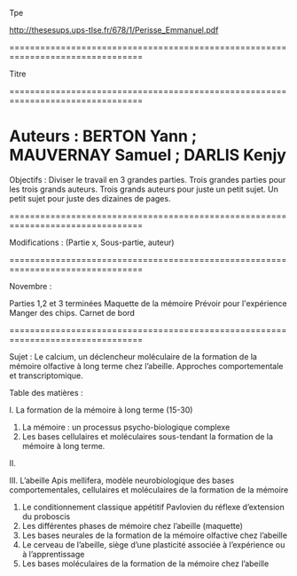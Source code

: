 Tpe

http://thesesups.ups-tlse.fr/678/1/Perisse_Emmanuel.pdf

================================================================================

Titre

================================================================================

Auteurs : BERTON Yann ; MAUVERNAY Samuel ; DARLIS Kenjy
================================================================================

Objectifs : Diviser le travail en 3 grandes parties.
Trois grandes parties pour les trois grands auteurs.
Trois grands auteurs pour juste un petit sujet.
Un petit sujet pour juste des dizaines de pages.

================================================================================

Modifications :
(Partie x, Sous-partie, auteur)

================================================================================

Novembre :

Parties 1,2 et 3 terminées
Maquette de la mémoire
Prévoir pour l'expérience
Manger des chips.
Carnet de bord

================================================================================


Sujet : Le calcium, un déclencheur moléculaire de la formation de la mémoire olfactive à long terme chez l’abeille. Approches comportementale et transcriptomique.

Table des matières :

I.	La formation de la mémoire à long terme (15-30)
1.	La mémoire : un processus psycho-biologique complexe
2.	Les bases cellulaires et moléculaires sous-tendant la formation de la mémoire à long terme.
 
II.	

III.	L’abeille Apis mellifera, modèle neurobiologique des bases comportementales, cellulaires et moléculaires de la formation de la mémoire
1.	Le conditionnement classique appétitif Pavlovien du réflexe d’extension du proboscis
2.	Les différentes phases de mémoire chez l’abeille (maquette)
3.	Les bases neurales de la formation de la mémoire olfactive chez l’abeille
4.	Le cerveau de l’abeille, siège d’une plasticité associée à l’expérience ou à l’apprentissage
5.	Les bases moléculaires de la formation de la mémoire chez l’abeille
